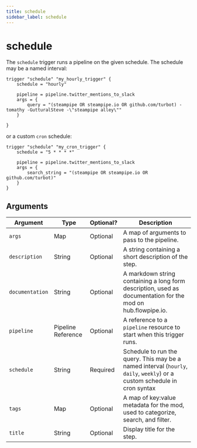 ```yaml
---
title: schedule
sidebar_label: schedule
---
```


# schedule

The `schedule` trigger runs a pipeline on the given schedule. The schedule may be a named interval:

```hcl
trigger "schedule" "my_hourly_trigger" {
    schedule = "hourly"

    pipeline = pipeline.twitter_mentions_to_slack
    args = {
        query = "(steampipe OR steampipe.io OR github.com/turbot) -tomathy -GutturalSteve -\"steampipe alley\""
    }

}
```

or a custom `cron` schedule:

```hcl
trigger "schedule" "my_cron_trigger" {
    schedule = "5 * * * *"

    pipeline = pipeline.twitter_mentions_to_slack
    args = {
        search_string = "(steampipe OR steampipe.io OR github.com/turbot)"
    }
}
```

## Arguments

| Argument        | Type    | Optional?  | Description
|-----------------|---------|------------|-----------------
| `args`	        | Map	    | Optional	  | A map of arguments to pass to the pipeline.
| `description`   |  String | Optional   | A string containing a short description of the step. 
| `documentation` | String | Optional | A markdown string containing a long form description, used as documentation for the mod on hub.flowpipe.io. 
| `pipeline`      | Pipeline Reference | Optional | A reference to a `pipeline` resource to start when this trigger runs.  
| `schedule`      | String  | Required    | Schedule to run the query. This may be a named interval (`hourly`, `daily`, `weekly`) or a custom schedule in cron syntax
| `tags` | Map | Optional | A map of key:value metadata for the mod, used to categorize, search, and filter.   
| `title`         | String  | Optional | Display title for the step.
